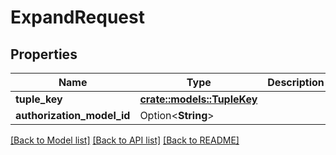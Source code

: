# ExpandRequest

## Properties

Name | Type | Description | Notes
------------ | ------------- | ------------- | -------------
**tuple_key** | [**crate::models::TupleKey**](TupleKey.md) |  | 
**authorization_model_id** | Option<**String**> |  | [optional]

[[Back to Model list]](../README.md#documentation-for-models) [[Back to API list]](../README.md#documentation-for-api-endpoints) [[Back to README]](../README.md)


